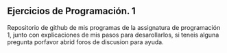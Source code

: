 ## Ejercicios de Programación. 1

Repositorio de github de mis programas de la assignatura de programación 1, junto con explicaciones de mis pasos para desarollarlos, si teneis alguna pregunta porfavor abrid foros de discusion para ayuda.





